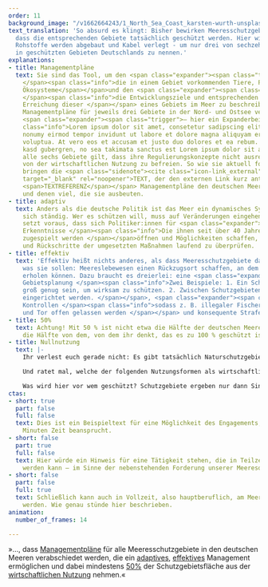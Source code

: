 ```yaml
---
order: 11
background_image: "/v1662664243/1_North_Sea_Coast_karsten-wurth-unsplash_bchl3t_jjzp4x.jpg"
text_translation: 'So absurd es klingt: Bisher bewirken Meeresschutzgebiete nicht,
  dass die entsprechenden Gebiete tatsächlich geschützt werden. Hier wird gefischt,
  Rohstoffe werden abgebaut und Kabel verlegt - um nur drei von sechzehn legalen Nutzungsformen
  in geschützten Gebieten Deutschlands zu nennen.'
explanations:
- title: Managementpläne
  text: Sie sind das Tool, um den <span class="expander"><span class="trigger">Ist-
    </span><span class="info">die in einem Gebiet vorkommenden Tiere, Pflanzen und
    Ökosysteme</span></span>und den <span class="expander"><span class="trigger">Soll-Zustand
    </span><span class="info">die Entwicklungsziele und entsprechenden Maßnahmen zur
    Erreichung dieser </span></span> eines Gebiets im Meer zu beschreiben. 2020 wurden
    Managementpläne für jeweils drei Gebiete in der Nord- und Ostsee veröffentlicht
    <span class="expander"><span class="trigger">– hier ein Expanderbeispiel. </span><span
    class="info">Lorem ipsum dolor sit amet, consetetur sadipscing elitr, sed diam
    nonumy eirmod tempor invidunt ut labore et dolore magna aliquyam erat, sed diam
    voluptua. At vero eos et accusam et justo duo dolores et ea rebum. Stet clita
    kasd gubergren, no sea takimata sanctus est Lorem ipsum dolor sit amet. </span></span>Für
    alle sechs Gebiete gilt, dass ihre Regulierungskonzepte nicht ausreichen, um sie
    von der wirtschaftlichen Nutzung zu befreien. So wie sie aktuell formuliert sind,
    bringen die <span class="sidenote"><cite class="icon-link_external"><a href="https://www.deepwave.org/"
    target="_blank" rel="noopener">TEXT, der den externen Link kurz anteasert.</a></cite>
    <span>TEXTREFERENZ</span></span> Managementpläne den deutschen Meeren wenig –
    und denen viel, die sie ausbeuten.
- title: adaptiv
  text: Anders als die deutsche Politik ist das Meer ein dynamisches System und verändert
    sich ständig. Wer es schützen will, muss auf Veränderungen eingehen können. Das
    setzt voraus, dass sich Politiker:innen für <span class="expander"><span class="trigger">wissenschaftliche
    Erkenntnisse </span><span class="info">Die ihnen seit über 40 Jahren von Wissenschaftler:innen
    zugespielt werden </span></span>öffnen und Möglichkeiten schaffen, Fortschritte
    und Rückschritte der umgesetzten Maßnahmen laufend zu überprüfen.
- title: effektiv
  text: 'Effektiv heißt nichts anderes, als dass Meeresschutzgebiete das tun können,
    was sie sollen: Meereslebewesen einen Rückzugsort schaffen, an dem sie sich wirklich
    erholen können. Dazu braucht es dreierlei: eine <span class="expander"><span class="trigger">ganzheitliche
    Gebietsplanung </span><span class="info">Zwei Beispiele: 1. Ein Schutzgebiet sollte
    groß genug sein, um wirksam zu schützen. 2. Zwischen Schutzgebieten müssen Wanderkorridore
    eingerichtet werden. </span></span>, <span class="expander"><span class="trigger">strikte
    Kontrollen </span><span class="info">sodass z. B. illegaler Fischerei nicht Tür
    und Tor offen gelassen werden </span></span> und konsequente Strafen bei Verstößen.'
- title: 50%
  text: Achtung! Mit 50 % ist nicht etwa die Hälfte der deutschen Meere gemeint, sondern
    die Hälfte von dem, von dem ihr denkt, das es zu 100 % geschützt ist.
- title: Nullnutzung
  text: |-
    Ihr verlest euch gerade nicht: Es gibt tatsächlich Naturschutzgebiete, in denen wirtschaftliche Nutzung weiterhin erlaubt ist.

    Und ratet mal, welche der folgenden Nutzungsformen als wirtschaftlich gelten: Sprengungen von Bomben aus den Weltkriegen, militärische Übungsmanöver, <span class="sidenote"><cite class="icon-image"><a href="IMG_URL_HIER" target="_blank" rel="noopener">TEASER_TEXT</a></cite> <span>Grundschleppnetzfischerei</span></span>, Stellnetze, Aufsuchung und Gewinnung von Kohlenwasserstoffen (also auf deutsch: Erdöl- und Erdgasbohrungen), Endlagerung von CO₂-Einträgen, Offshore-Windanlagen, Verlegung von Kabeln und Rohren, Containerschiffe, Fähren, Sportboote, Flugzeuge, <span class="sidenote"><cite class="icon-link_external"><a href="[https://www.bfn.de/themen/meeresnaturschutz/belastungen-im-meer/sand-und-kiesabbau.html](https://www.bfn.de/themen/meeresnaturschutz/belastungen-im-meer/sand-und-kiesabbau.html "https://www.bfn.de/themen/meeresnaturschutz/belastungen-im-meer/sand-und-kiesabbau.html")" target="_blank" rel="noopener">Infoseite des BfN zu Sand- und Kiesabbau</a></cite><span>Sand- und Kiesabbau</span></span> - Überraschung: <span class="sidenote"><cite class="icon-image"><a href="IMG_URL_HIER" target="_blank" rel="noopener">TEASER_TEXT</a></cite> <span>alle.</span></span> Und wir fragen uns:

    Was wird hier vor wem geschützt? Schutzgebiete ergeben nur dann Sinn, wenn sie als <span class="sidenote"><cite class="icon-image"><a href="IMG_URL_HIER" target="_blank" rel="noopener">TEASER_TEXT</a></cite> <span>Nullnutzungszonen</span></span> oder zumindest als <span class="sidenote"><cite class="icon-link_external"><a href="[https://www.youtube.com/watch?v=EJW_Rkn5xZM](https://www.youtube.com/watch?v=EJW_Rkn5xZM "https://www.youtube.com/watch?v=EJW_Rkn5xZM")" target="_blank" rel="noopener">So kann es laufen, wenn es gut läuft: 5-Minuten Video zu "Why Are Marine Protected Areas Important?" von Scripps Oceanography</a></cite><span>Fang- und Abbauverbotszonen</span></span>eingestuft werden.
ctas:
- short: true
  part: false
  full: false
  text: Dies ist ein Beispieltext für eine Möglichkeit des Engagements, das nur wenige
    Minuten Zeit beansprucht.
- short: false
  part: true
  full: false
  text: Hier würde ein Hinweis für eine Tätigkeit stehen, die in Teilzeit erledigt
    werden kann – im Sinne der nebenstehenden Forderung unserer Meeresoffensive.
- short: false
  part: false
  full: true
  text: Schließlich kann auch in Vollzeit, also hauptberuflich, am Meeresschutz gewirkt
    werden. Wie genau stünde hier beschrieben.
animation:
  number_of_frames: 14

---
```

»…, dass [Managementpläne](# "Managmentpläne") für alle Meeresschutzgebiete in den deutschen Meeren verabschiedet werden, die ein [adaptives](# "adaptiv"), [effektives](# "effektiv") Management ermöglichen und dabei mindestens [50%](# "50%") der Schutzgebietsfläche aus der [wirtschaftlichen Nutzung](# "Nullnutzung") nehmen.«